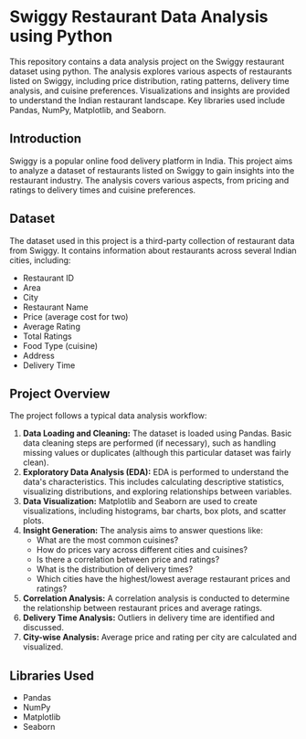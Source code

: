 # Swiggy Restaurant Data Analysis using Python

This repository contains a data analysis project on the Swiggy restaurant dataset using python. The analysis explores various aspects of restaurants listed on Swiggy, including price distribution, rating patterns, delivery time analysis, and cuisine preferences. Visualizations and insights are provided to understand the Indian restaurant landscape.  Key libraries used include Pandas, NumPy, Matplotlib, and Seaborn.

## Introduction

Swiggy is a popular online food delivery platform in India. This project aims to analyze a dataset of restaurants listed on Swiggy to gain insights into the restaurant industry. The analysis covers various aspects, from pricing and ratings to delivery times and cuisine preferences.

## Dataset

The dataset used in this project is a third-party collection of restaurant data from Swiggy. It contains information about restaurants across several Indian cities, including:

- Restaurant ID
- Area
- City
- Restaurant Name
- Price (average cost for two)
- Average Rating
- Total Ratings
- Food Type (cuisine)
- Address
- Delivery Time

## Project Overview

The project follows a typical data analysis workflow:

1. **Data Loading and Cleaning:** The dataset is loaded using Pandas. Basic data cleaning steps are performed (if necessary), such as handling missing values or duplicates (although this particular dataset was fairly clean).
2. **Exploratory Data Analysis (EDA):**  EDA is performed to understand the data's characteristics. This includes calculating descriptive statistics, visualizing distributions, and exploring relationships between variables.
3. **Data Visualization:** Matplotlib and Seaborn are used to create visualizations, including histograms, bar charts, box plots, and scatter plots.
4. **Insight Generation:**  The analysis aims to answer questions like:
    - What are the most common cuisines?
    - How do prices vary across different cities and cuisines?
    - Is there a correlation between price and ratings?
    - What is the distribution of delivery times?
    - Which cities have the highest/lowest average restaurant prices and ratings?
5. **Correlation Analysis:** A correlation analysis is conducted to determine the relationship between restaurant prices and average ratings.
6. **Delivery Time Analysis:** Outliers in delivery time are identified and discussed.
7. **City-wise Analysis:** Average price and rating per city are calculated and visualized.

## Libraries Used

- Pandas
- NumPy
- Matplotlib
- Seaborn
